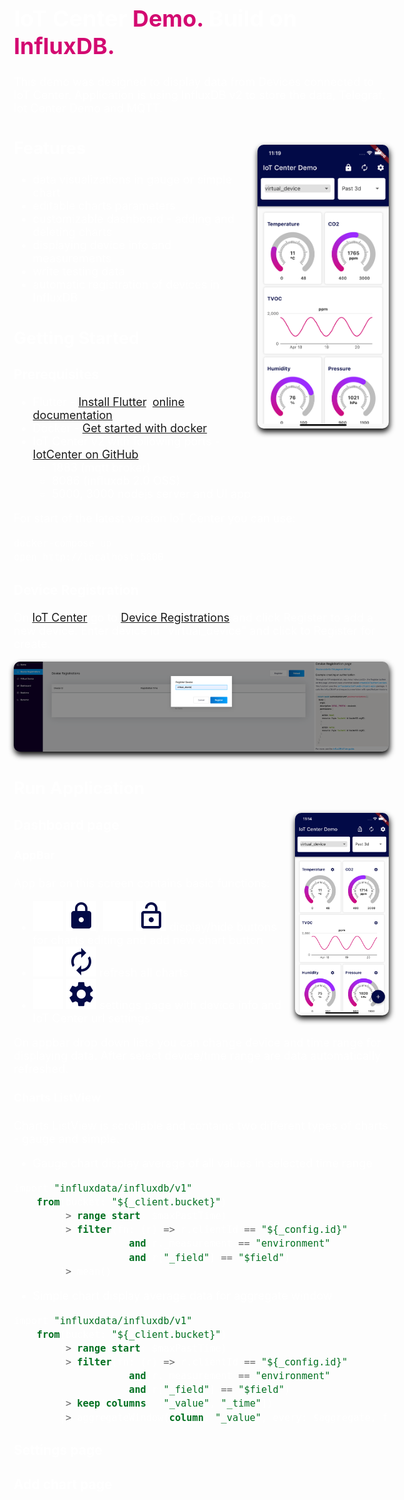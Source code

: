 <div style="max-width: 1200px; min-width: 600px; font-size: 18px; margin: auto; padding: 50px; color: white;">

<h1>IoT Center <a style="color: #d30971 !important;"> Demo.</a> Build on <a style="color: #d30971 !important;"> InfluxDB.</a></h1>

This demo was designed to display data from Devices connected to IoT Center. Application is using InfluxDB v2 to store 
the data, Telegraf, Iot Center Demo and MQTT.

<img align="right" src="assets/images/demo.png" alt="drawing" width="35%" style="margin-left: 30px;margin-top: 30px; margin-bottom: 15px; border-radius: 10px; filter: drop-shadow(1px 5px 5px black);">

## Features

- data visualizations in gauge or simple chart
- editable charts parameters
- customizable dashboard - adding and deleting charts
- displaying device info and measurements
- write testing data
- automatic registration of devices in InfluxDB

## Getting Started

### Prerequisites
- Flutter - [Install Flutter](https://docs.flutter.dev/get-started/install), 
[online documentation](https://flutter.dev/docs)
- Docker - [Get started with docker](https://www.docker.com/get-started)
- IoT Center v2 with following ports - [IotCenter on GitHub](https://github.com/bonitoo-io/iot-center-v2)
    - 1883 (mqtt broker)
    - 8086 (influxdb 2.0 OSS)
    - 5000, 3000 nodejs server and UI app
    
For start of the latest version IoT Center you can use:
```bash
docker-compose up
open http://localhost:5000
```

### Device Registration

On [IoT Center](http://localhost:5000/) go to [Device Registrations](http://localhost:5000/devices) and click Register
to add a new device. Enter device id "virtual_device" and click to Register for create.

<img src="assets/images/iot-center-add-device.png" alt="drawing" style="border-radius: 10px; filter: drop-shadow(1px 5px 5px black);"/>

 
## Run Application

<img align="right" src="assets/images/demo-editable.png" alt="drawing" width="25%" style="margin-left: 15px; margin-bottom: 15px; border-radius: 10px; filter: drop-shadow(1px 5px 5px black);">

### Dashboard page

#### AppBar
App bar on this screen contains basic functions:

- ![Lock](assets/images/icons/lock_white_24dp.svg#gh-dark-mode-only)
![Lock](assets/images/icons/lock_dark_24dp.svg#gh-light-mode-only)/
![Lock open](assets/images/icons/lock_open_white_24dp.svg#gh-dark-mode-only)
![Lock open](assets/images/icons/lock_open_dark_24dp.svg#gh-light-mode-only)
display/hide buttons for charts editing and add new chart button
- ![Autorenew](assets/images/icons/autorenew_white_24dp.svg#gh-dark-mode-only)
  ![Autorenew](assets/images/icons/autorenew_dark_24dp.svg#gh-light-mode-only) 
refresh all charts
- ![Settings](assets/images/icons/settings_white_24dp.svg#gh-dark-mode-only)
 ![Lock](assets/images/icons/settings_dark_24dp.svg#gh-light-mode-only) settings page with device info and 
IoT Center url settings 

On appbar drop down lists you can change device and time range for displaying data. After select device/time range
are data automatically refreshed.

#### Charts ListView
Charts ListView is scrollable and contains two different types of charts - gauge and simple.
- Gauge chart display average of all values in selected time range
```sql
import "influxdata/influxdb/v1"
    from(bucket: "${_client.bucket}")
        |> range(start: $maxPastTime)
        |> filter(fn: (r) => r.clientId == "${_config.id}" 
                    and r._measurement == "environment" 
                    and r["_field"] == "$field")
        |> mean()
```
- Simple chart display average data for aggregate window
```sql
import "influxdata/influxdb/v1"
    from(bucket: "${_client.bucket}")
        |> range(start: $maxPastTime)
        |> filter(fn: (r) => r.clientId == "${_config.id}" 
                    and r._measurement == "environment" 
                    and r["_field"] == "$field")
        |> keep(columns: ["_value", "_time"])
        |> aggregateWindow(column: "_value", every: $aggregate, fn: mean)
```

### Settings page


### Add chart page

<br clear="right"/>




</div>


